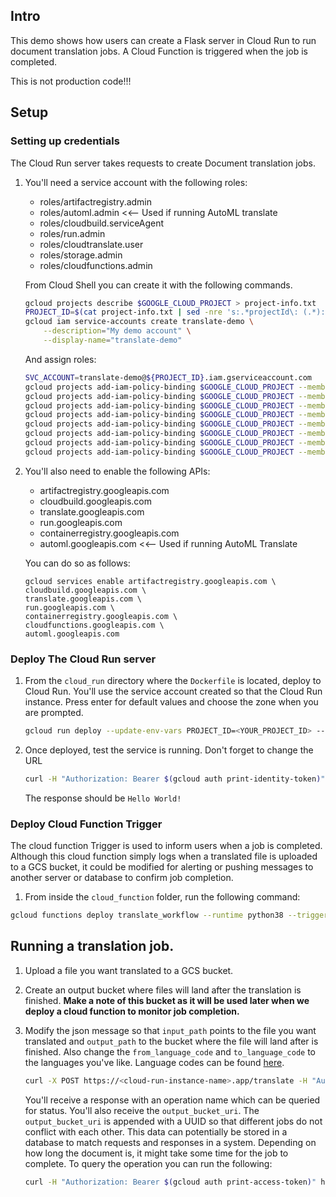 ## Intro

This demo shows how users can create a Flask server in Cloud Run to run document translation jobs. A Cloud Function is triggered when the job is completed.

This is not production code!!!

## Setup

### Setting up credentials

The Cloud Run server takes requests to create Document translation jobs.

1. You'll need a service account with the following roles:

    - roles/artifactregistry.admin
    - roles/automl.admin <<-- Used if running AutoML translate
    - roles/cloudbuild.serviceAgent
    - roles/run.admin
    - roles/cloudtranslate.user
    - roles/storage.admin
    - roles/cloudfunctions.admin

    From Cloud Shell you can create it with the following commands.

    ```bash
    gcloud projects describe $GOOGLE_CLOUD_PROJECT > project-info.txt
    PROJECT_ID=$(cat project-info.txt | sed -nre 's:.*projectId\: (.*):\1:p')
    gcloud iam service-accounts create translate-demo \
        --description="My demo account" \
        --display-name="translate-demo"
    ```

    And assign roles:

    ```bash
    SVC_ACCOUNT=translate-demo@${PROJECT_ID}.iam.gserviceaccount.com
    gcloud projects add-iam-policy-binding $GOOGLE_CLOUD_PROJECT --member serviceAccount:$SVC_ACCOUNT --role roles/storage.objectAdmin
    gcloud projects add-iam-policy-binding $GOOGLE_CLOUD_PROJECT --member serviceAccount:$SVC_ACCOUNT --role roles/cloudtranslate.user
    gcloud projects add-iam-policy-binding $GOOGLE_CLOUD_PROJECT --member serviceAccount:$SVC_ACCOUNT --role roles/run.admin
    gcloud projects add-iam-policy-binding $GOOGLE_CLOUD_PROJECT --member serviceAccount:$SVC_ACCOUNT --role  roles/cloudbuild.serviceAgent
    gcloud projects add-iam-policy-binding $GOOGLE_CLOUD_PROJECT --member serviceAccount:$SVC_ACCOUNT --role  roles/iam.serviceAccountUser
    gcloud projects add-iam-policy-binding $GOOGLE_CLOUD_PROJECT --member serviceAccount:$SVC_ACCOUNT --role  roles/automl.admin
    gcloud projects add-iam-policy-binding $GOOGLE_CLOUD_PROJECT --member serviceAccount:$SVC_ACCOUNT --role roles/artifactregistry.admin
    gcloud projects add-iam-policy-binding $GOOGLE_CLOUD_PROJECT --member serviceAccount:$SVC_ACCOUNT --role roles/cloudfunctions.admin
    ```

1. You'll also need to enable the following APIs:

    - artifactregistry.googleapis.com
    - cloudbuild.googleapis.com
    - translate.googleapis.com
    - run.googleapis.com
    - containerregistry.googleapis.com
    - automl.googleapis.com <<-- Used if running AutoML Translate

    You can do so as follows:

    ```
    gcloud services enable artifactregistry.googleapis.com \
    cloudbuild.googleapis.com \
    translate.googleapis.com \
    run.googleapis.com \
    containerregistry.googleapis.com \
    cloudfunctions.googleapis.com \
    automl.googleapis.com
    ```

### Deploy The Cloud Run server

1. From the `cloud_run` directory where the `Dockerfile` is located, deploy to Cloud Run. You'll use the service account created so that the Cloud Run instance. Press enter for default values and choose the zone when you are prompted.

    ```bash
    gcloud run deploy --update-env-vars PROJECT_ID=<YOUR_PROJECT_ID> --service-account translate-demo@<YOUR_PROJECT_ID>.iam.gserviceaccount.com
    ```
1. Once deployed, test the service is running. Don't forget to change the URL

    ```bash
    curl -H "Authorization: Bearer $(gcloud auth print-identity-token)" https://your.url.app
    ```

    The response should be `Hello World!`

### Deploy Cloud Function Trigger

The cloud function Trigger is used to inform users when a job is completed. Although this cloud function simply logs when a translated file is uploaded to a GCS bucket, it could be modified for alerting or pushing messages to another server or database to confirm job completion.

1. From inside the `cloud_function` folder, run the following command:

```bash
gcloud functions deploy translate_workflow --runtime python38 --trigger-resource jfa-automl-translate-outputs --trigger-event google.storage.object.finalize --ingress-settings internal-and-gclb --service-account translate-demo@<YOUR_PROJECT_ID>.iam.gserviceaccount.com
```

## Running a translation job.

1. Upload a file you want translated to a GCS bucket. 
1. Create an output bucket where files will land after the translation is finished. **Make a note of this bucket as it will be used later when we deploy a cloud function to monitor job completion.**
1. Modify the json message so that `input_path` points to the file you want translated and `output_path` to the bucket where the file will land after is finished. Also change the `from_language_code` and `to_language_code` to the languages you've like. Language codes can be found [here](https://cloud.google.com/translate/docs/languages).

    ```bash
    curl -X POST https://<cloud-run-instance-name>.app/translate -H "Authorization: Bearer $(gcloud auth print-identity-token)" -H 'Content-Type: application/json' -d "{\"input_path\" : \"gs://automl-translate-inputs/test_doc.docx\", \"output_path\" : \"gs://automl-translate-outputs/\", \"from_language_code\" : \"en-US\", \"to_language_code\" : \"es\"}"
    ```

    You'll receive a response with an operation name which can be queried for status. You'll also receive the `output_bucket_uri`. The `output_bucket_uri` is appended with a UUID so that different jobs do not conflict with each other. This data can potentially be stored in a database to match requests and responses in a system. Depending on how long the document is, it might take some time for the job to complete. To query the operation you can run the following:

    ```bash
    curl -H "Authorization: Bearer $(gcloud auth print-access-token)" https://translation.googleapis.com/v3/projects/<PROJECT_ID>/locations/us-central1/operations/20220503-<SOME_ID>-<ANOTHER_ID>-<MORE_IDS>
    ```

